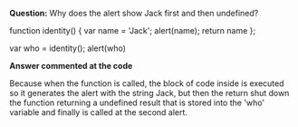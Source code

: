 **Question:**
Why does the alert show Jack first and then undefined?

function identity() {
var name = 'Jack';
alert(name);
return
name
};

var who = identity();
alert(who)

**Answer commented at the code**

Because when the function is called, the block of code inside is executed so it generates the alert with the string Jack, but then the return shut down the function returning a undefined result that is stored into the 'who' variable and finally is called at the second alert.
